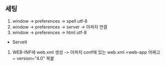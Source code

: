 ## 세팅
1. window -> preferences -> spell utf-8
2. window -> preferences -> server -> 아파치 연결
3. window -> preferences -> html utf-8  


- Servelt 
1. WEB-INF에 web.xml 생성 -> 아파치 conf에 있는 web.xml <web-app 어쩌고 ~ version="4.0" 복붙
